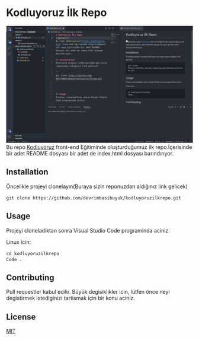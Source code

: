 # Kodluyoruz İlk Repo
![görsel](resim.png)
Bu repo [Kodluyoruz](https://kodluyoruz.org) front-end Eğitiminde oluşturduğumuz ilk repo.İçerisinde bir adet README dosyası bir adet de index.html dosyası barındırıyor.

## Installation
Öncelikle projeyi clonelayın(Buraya sizin reponuzdan aldığınız link gelicek)

```
git clone https://github.com/devrimbasibuyuk/kodluyoruzilkrepo.git
```



## Usage
Projeyi cloneladiktan sonra Visual Studio Code programinda aciniz.

Linux icin:
``` 
cd kodluyoruzilkrepo
Code . 
```



## Contributing

Pull requestler kabul edilir. Büyük degisiklikler icin, lütfen önce neyi degistirmek
istediginizi tartismak için bir konu aciniz.

## License

[MIT]()